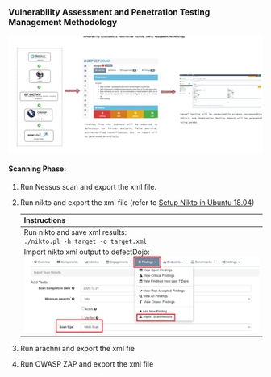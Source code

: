 ### Vulnerability Assessment and Penetration Testing Management Methodology

![](https://raw.githubusercontent.com/gh1mau/vapt/main/image/VAPT%20methodology.png)

#### Scanning Phase:

1. Run Nessus scan and export the xml file.

2. Run nikto and export the xml file (refer to [Setup Nikto in Ubuntu 18.04](https://github.com/gh1mau/vapt/blob/main/nikto.md#setup-nikto-in-ubuntu-1804))
   
   | Instructions                                                                                                                 |
   | ---------------------------------------------------------------------------------------------------------------------------- |
   | Run nikto and save xml results:<br/>`./nikto.pl -h target -o target.xml`                                                     |
   | Import nikto xml output to defectDojo:<br/>![](https://raw.githubusercontent.com/gh1mau/vapt/main/image/import_findings.PNG) |
   
   

3. Run arachni and export the xml fie

4. Run OWASP ZAP and export the xml file
